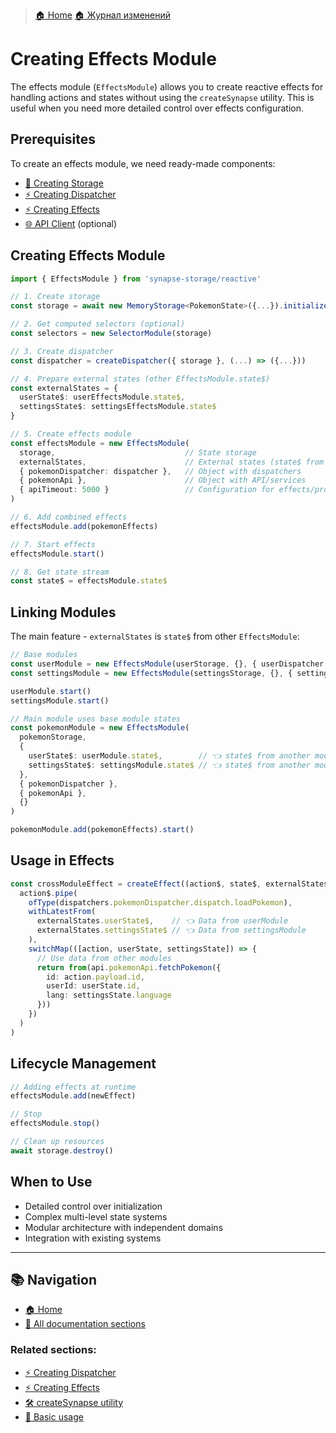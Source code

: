 > [🏠 Home](../../README.md)
> [🏠 Журнал изменений](../../CHANGELOG.md)

# Creating Effects Module

The effects module (`EffectsModule`) allows you to create reactive effects for handling actions and states without using the `createSynapse` utility. This is useful when you need more detailed control over effects configuration.

## Prerequisites

To create an effects module, we need ready-made components:

- [🚀 Creating Storage](./basic-usage.md#creating-storage)
- [⚡ Creating Dispatcher](./create-dispatcher.md)
- [⚡ Creating Effects](./create-effects.md)
- [🌐 API Client](./api-client.md) (optional)

## Creating Effects Module

```typescript
import { EffectsModule } from 'synapse-storage/reactive'

// 1. Create storage
const storage = await new MemoryStorage<PokemonState>({...}).initialize()

// 2. Get computed selectors (optional)
const selectors = new SelectorModule(storage)

// 3. Create dispatcher
const dispatcher = createDispatcher({ storage }, (...) => ({...}))

// 4. Prepare external states (other EffectsModule.state$)
const externalStates = {
  userState$: userEffectsModule.state$,
  settingsState$: settingsEffectsModule.state$
}

// 5. Create effects module
const effectsModule = new EffectsModule(
  storage,                             // State storage
  externalStates,                      // External states (state$ from other modules)
  { pokemonDispatcher: dispatcher },   // Object with dispatchers
  { pokemonApi },                      // Object with API/services
  { apiTimeout: 5000 }                 // Configuration for effects/project
)

// 6. Add combined effects
effectsModule.add(pokemonEffects)

// 7. Start effects
effectsModule.start()

// 8. Get state stream
const state$ = effectsModule.state$
```

## Linking Modules

The main feature - `externalStates` is `state$` from other `EffectsModule`:

```typescript
// Base modules
const userModule = new EffectsModule(userStorage, {}, { userDispatcher }, {}, {})
const settingsModule = new EffectsModule(settingsStorage, {}, { settingsDispatcher }, {}, {})

userModule.start()
settingsModule.start()

// Main module uses base module states
const pokemonModule = new EffectsModule(
  pokemonStorage,
  {
    userState$: userModule.state$,        // 👈 state$ from another module
    settingsState$: settingsModule.state$ // 👈 state$ from another module
  },
  { pokemonDispatcher },
  { pokemonApi },
  {}
)

pokemonModule.add(pokemonEffects).start()
```

## Usage in Effects

```typescript
const crossModuleEffect = createEffect((action$, state$, externalStates, dispatchers, api) =>
  action$.pipe(
    ofType(dispatchers.pokemonDispatcher.dispatch.loadPokemon),
    withLatestFrom(
      externalStates.userState$,    // 👈 Data from userModule
      externalStates.settingsState$ // 👈 Data from settingsModule
    ),
    switchMap(([action, userState, settingsState]) => {
      // Use data from other modules
      return from(api.pokemonApi.fetchPokemon({
        id: action.payload.id,
        userId: userState.id,
        lang: settingsState.language
      }))
    })
  )
)
```

## Lifecycle Management

```typescript
// Adding effects at runtime
effectsModule.add(newEffect)

// Stop
effectsModule.stop()

// Clean up resources
await storage.destroy()
```

## When to Use

- Detailed control over initialization
- Complex multi-level state systems
- Modular architecture with independent domains
- Integration with existing systems

---

## 📚 Navigation

- [🏠 Home](../../README.md)
- [📖 All documentation sections](../../README.md#-documentation)

### Related sections:
- [⚡ Creating Dispatcher](./create-dispatcher.md)
- [⚡ Creating Effects](./create-effects.md)
- [🛠️ createSynapse utility](./create-synapse.md)
- [🚀 Basic usage](./basic-usage.md)
